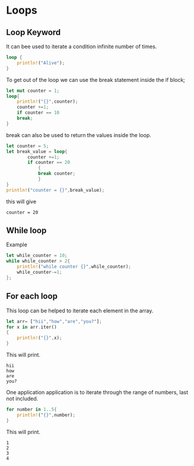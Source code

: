 
# Loops

## Loop Keyword
It can bee used to iterate a condition infinite number of times.

```rust
loop {
    println!("Alive");
}
```

To get out of the loop we can use the break statement inside the if block;

```rust
let mut counter = 1;
loop{
    println!("{}",counter);
    counter +=1;
    if counter == 10
    break;
}
```  
break can also be used to return the values inside the loop.  
```rust
let counter = 5;
let break_value = loop{
        counter +=1;
        if counter == 20
            {
            break counter;
            }
}
println!("counter = {}",break_value);
```  
this will give

```text
counter = 20
```

## While loop  

Example
``` rust
let while_counter = 10;
while while_counter > 2{
    println!("while counter {}",while_counter);
    while_counter-=1;
};
```

## For each loop
This loop can be helped to iterate each element in the array.  

``` rust
let arr= ["hii","how","are","you?"];
for x in arr.iter()
{
    println!("{}",x);
}
```

This will print.  
```text
hii
how
are
you?
```

One application application is to iterate through the range of numbers, last not included.

``` rust
for number in 1..5{
    println!("{}",number);
}
```

This will print.
``` text
1
2
3
4
```
